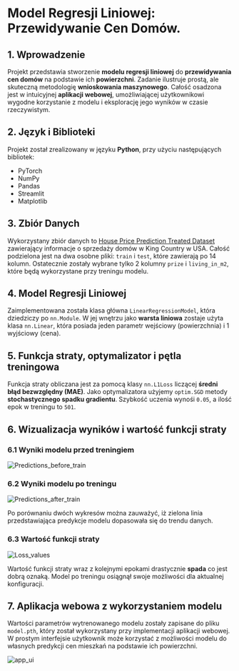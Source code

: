 # Model Regresji Liniowej: Przewidywanie Cen Domów.

## 1. Wprowadzenie
Projekt przedstawia stworzenie **modelu regresji liniowej** do **przewidywania cen domów** na podstawie ich **powierzchni**. Zadanie ilustruje prostą, ale skuteczną metodologię **wnioskowania maszynowego**. Całość osadzona jest w intuicyjnej **aplikacji webowej**, umożliwiającej użytkownikowi wygodne korzystanie z modelu i eksplorację jego wyników w czasie rzeczywistym.

## 2. Język i Biblioteki
Projekt został zrealizowany w języku **Python**, przy użyciu następujących bibliotek:
* PyTorch
* NumPy
* Pandas
* Streamlit
* Matplotlib

## 3. Zbiór Danych
Wykorzystany zbiór danych to [House Price Prediction Treated Dataset](https://www.kaggle.com/datasets/aravinii/house-price-prediction-treated-dataset?resource=download) zawierający informacje o sprzedaży domów w King Country w USA. Całość podzielona jest na dwa osobne pliki: `train` i `test`, które zawierają po 14 kolumn. Ostatecznie zostały wybrane tylko 2 kolumny `prize` i `living_in_m2`, które będą wykorzystane przy treningu modelu.

## 4. Model Regresji Liniowej
Zaimplementowana została klasa główna `LinearRegressionModel`, która dziedziczy po `nn.Module`. W jej wnętrzu jako **warsta liniowa** zostaje użyta klasa `nn.Linear`, która posiada jeden parametr wejściowy (powierzchnia) i 1 wyjściowy (cena).

## 5. Funkcja straty, optymalizator i pętla treningowa
Funkcja straty obliczana jest za pomocą klasy `nn.L1Loss` liczącej **średni błąd bezwzględny (MAE)**. 
Jako optymalizatora użyjemy `optim.SGD` metody **stochastycznego spadku gradientu**. 
Szybkość uczenia wynośi `0.05`, a ilość epok w treningu to `501`. 

## 6. Wizualizacja wyników i wartość funkcji straty
### 6.1 Wyniki modelu przed treningiem
![Predictions_before_train](https://github.com/user-attachments/assets/6519e46d-e5ec-493f-ad6a-eb0456fff902)

### 6.2 Wyniki modelu po treningu
![Predictions_after_train](https://github.com/user-attachments/assets/3640bc5d-c2ff-404a-a938-7367e87111de)

Po porównaniu dwóch wykresów można zauważyć, iż zielona linia przedstawiająca predykcje modelu dopasowała się do trendu danych.

### 6.3 Wartość funkcji straty
![Loss_values](https://github.com/user-attachments/assets/02a8bf37-86d1-4e4c-bfe2-a7cfd8b14cdf)

Wartość funkcji straty wraz z kolejnymi epokami drastycznie **spada** co jest dobrą oznaką. Model po treningu osiągnął swoje możliwości dla aktualnej konfiguracji.

## 7. Aplikacja webowa z wykorzystaniem modelu
Wartości parametrów wytrenowanego modelu zostały zapisane do pliku `model.pth`, który został wykorzystany przy implementacji aplikacji webowej. W prostym interfejsie użytkownik może korzystać z możliwości modelu do własnych predykcji cen mieszkań na podstawie ich powierzchni. 

![app_ui](https://github.com/user-attachments/assets/97c1fbe7-fe06-41c8-a981-28f413c20236)





